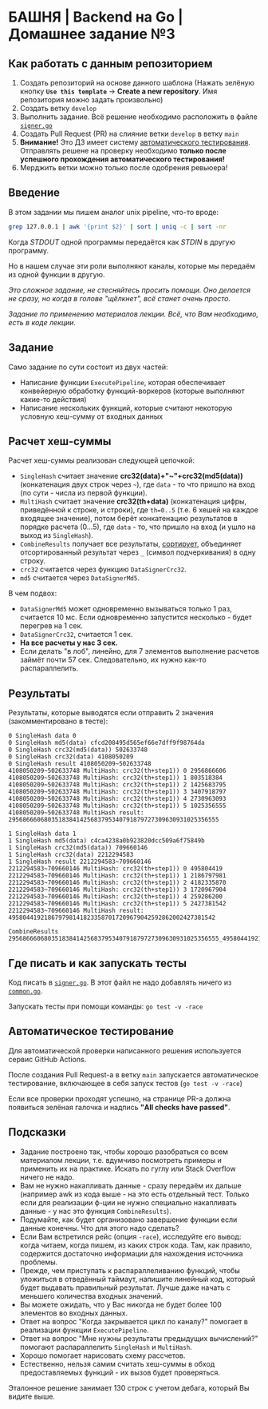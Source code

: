 # БАШНЯ | Backend на Go | Домашнее задание №3

## Как работать с данным репозиторием
1. Создать репозиторий на основе данного шаблона (Нажать зелёную кнопку **`Use this template`** -> **Create a new repository**. Имя репозитория можно задать произвольно)
2. Создать ветку `develop`
3. Выполнить задание. Всё решение необходимо расположить в файле [`signer.go`](./signer/signer.go)
4. Создать Pull Request (PR) на слияние ветки `develop` в ветку `main`
5. **Внимание!** Это ДЗ имеет систему [автоматического тестирования](#автоматическое-тестирование). Отправлять решене на проверку необходимо **только после успешного прохождения автоматического тестирования!**
6. Мерджить ветки можно только после одобрения ревьюера!

## Введение

В этом задании мы пишем аналог unix pipeline, что-то вроде:
```bash
grep 127.0.0.1 | awk '{print $2}' | sort | uniq -c | sort -nr
```

Когда *STDOUT* одной программы передаётся как *STDIN* в другую программу.

Но в нашем случае эти роли выполняют каналы, которые мы передаём из одной функции в другую.

*Это сложное задание, не стесняйтесь просить помощи. Оно делается не сразу, но когда в голове "щёлкнет", всё станет очень просто.*

*Задание по применению материалов лекции. Всё, что Вам необходимо, есть в коде лекции.*

## Задание

Само задание по сути состоит из двух частей:
* Написание функции `ExecutePipeline`, которая обеспечивает конвейерную обработку функций-воркеров (которые выполняют какие-то действия) 
* Написание нескольких функций, которые считают некоторую условную хеш-сумму от входных данных

## Расчет хеш-суммы

Расчет хеш-суммы реализован следующей цепочкой:
* `SingleHash` считает значение **crc32(data)+"~"+crc32(md5(data))** (конкатенация двух строк через `~`), где `data` - то что пришло на вход (по сути - числа из первой функции).
* `MultiHash` считает значение **crc32(th+data)** (конкатенация цифры, приведённой к строке, и строки), где `th=0..5` (т.е. 6 хешей на каждое входящее значение), потом берёт конкатенацию результатов в порядке расчета (0...5), где `data` - то, что пришло на вход (и ушло на выход из `SingleHash`).
* `CombineResults` получает все результаты, [сортирует](https://golang.org/pkg/sort/), объединяет отсортированный результат через `_` (символ подчеркивания) в одну строку.
* `crc32` считается через функцию `DataSignerCrc32`.
* `md5` считается через `DataSignerMd5`.

В чем подвох:
* `DataSignerMd5` может одновременно вызываться только 1 раз, считается 10 мс. Если одновременно запустится несколько - будет перегрев на 1 сек.
* `DataSignerCrc32`, считается 1 сек.
* **На все расчеты у нас 3 сек.**
* Если делать "в лоб", линейно, для 7 элементов выполнение расчетов займёт почти 57 сек. Следовательно, их нужно как-то распараллелить.

## Результаты

Результаты, которые выводятся если отправить 2 значения (закомментировано в тесте):
```
0 SingleHash data 0
0 SingleHash md5(data) cfcd208495d565ef66e7dff9f98764da
0 SingleHash crc32(md5(data)) 502633748
0 SingleHash crc32(data) 4108050209
0 SingleHash result 4108050209~502633748
4108050209~502633748 MultiHash: crc32(th+step1)) 0 2956866606
4108050209~502633748 MultiHash: crc32(th+step1)) 1 803518384
4108050209~502633748 MultiHash: crc32(th+step1)) 2 1425683795
4108050209~502633748 MultiHash: crc32(th+step1)) 3 3407918797
4108050209~502633748 MultiHash: crc32(th+step1)) 4 2730963093
4108050209~502633748 MultiHash: crc32(th+step1)) 5 1025356555
4108050209~502633748 MultiHash result: 29568666068035183841425683795340791879727309630931025356555

1 SingleHash data 1
1 SingleHash md5(data) c4ca4238a0b923820dcc509a6f75849b
1 SingleHash crc32(md5(data)) 709660146
1 SingleHash crc32(data) 2212294583
1 SingleHash result 2212294583~709660146
2212294583~709660146 MultiHash: crc32(th+step1)) 0 495804419
2212294583~709660146 MultiHash: crc32(th+step1)) 1 2186797981
2212294583~709660146 MultiHash: crc32(th+step1)) 2 4182335870
2212294583~709660146 MultiHash: crc32(th+step1)) 3 1720967904
2212294583~709660146 MultiHash: crc32(th+step1)) 4 259286200
2212294583~709660146 MultiHash: crc32(th+step1)) 5 2427381542
2212294583~709660146 MultiHash result: 4958044192186797981418233587017209679042592862002427381542

CombineResults 29568666068035183841425683795340791879727309630931025356555_4958044192186797981418233587017209679042592862002427381542
```

## Где писать и как запускать тесты

Код писать в [`signer.go`](./signer/signer.go). В этот файл не надо добавлять ничего из [`common.go`](./signer/common.go).

Запускать тесты при помощи команды: `go test -v -race`

## Автоматическое тестирование

Для автоматической проверки написанного решения используется сервис GitHub Actions.

После создания Pull Request-а в ветку `main` запускается автоматическое тестирование, включающее в себя запуск тестов (`go test -v -race`)

Если все проверки проходят успешно, на странице PR-а должна появиться зелёная галочка и надпись **"All checks have passed"**. 

## Подсказки
* Задание построено так, чтобы хорошо разобраться со всем материалом лекции, т.е. вдумчиво посмотреть примеры и применить их на практике. Искать по гуглу или Stack Overflow ничего не надо.
* Вам не нужно накапливать данные - сразу передаём их дальше (например awk из кода выше - на это есть отдельный тест. Только если для реализации ф-ции не нужно специально накапливать данные - у нас это функция `CombineResults`).
* Подумайте, как будет организовано завершение функции если данные конечны. Что для этого надо сделать?
* Если Вам встретился рейс (опция `-race`), исследуйте его вывод: когда читаем, когда пишем, из каких строк кода. Там, как правило, содержится достаточно информации для нахождения источника проблемы.
* Прежде, чем приступать к распараллеливанию функций, чтобы уложиться в отведённый таймаут, напишите линейный код, который будет выдавать правильный результат. Лучше даже начать с меньшего количества входных значений.
* Вы можете ожидать, что у Вас никогда не будет более 100 элементов во входных данных.
* Ответ на вопрос "Когда закрывается цикл по каналу?" помогает в реализации функции `ExecutePipeline`.
* Ответ на вопрос "Мне нужны результаты предыдущих вычислений?" помогают распараллелить `SingleHash` и `MultiHash`.
* Хорошо помогает нарисовать схему рассчетов.
* Естественно, нельзя самим считать хеш-суммы в обход предоставляемых функций - их вызов будет проверяться.

Эталонное решение занимает 130 строк с учетом дебага, который Вы видите выше.
